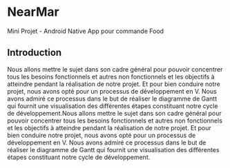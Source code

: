 # NearMar
Mini Projet - Android Native App pour commande Food

## Introduction
Nous allons mettre le sujet dans son cadre général pour pouvoir concentrer tous les besoins fonctionnels et autres non fonctionnels et les objectifs à atteindre pendant la réalisation de notre projet. Et pour bien conduire notre projet, nous avons opté pour un processus de développement en V. Nous avons admiré ce processus dans le but de réaliser le diagramme de Gantt qui fournit une visualisation des différentes étapes constituant notre cycle de développement.Nous allons mettre le sujet dans son cadre général pour pouvoir concentrer tous les besoins fonctionnels et autres non fonctionnels et les objectifs à atteindre pendant la réalisation de notre projet. Et pour bien conduire notre projet, nous avons opté pour un processus de développement en V. Nous avons admiré ce processus dans le but de réaliser le diagramme de Gantt qui fournit une visualisation des différentes étapes constituant notre cycle de développement.

